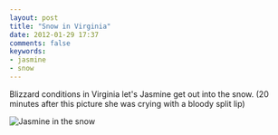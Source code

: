 ```yaml
---
layout: post
title: "Snow in Virginia"
date: 2012-01-29 17:37
comments: false
keywords: 
- jasmine
- snow
---
```

Blizzard conditions in Virginia let's Jasmine get out into the snow.  (20 minutes after this picture she was crying with a bloody split lip)

![Jasmine in the snow](http://media.eick.us/media/photographs/2012/2012-01-25/IMG_3309-1.jpg)

